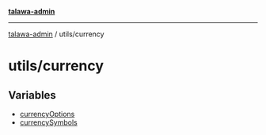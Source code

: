 [**talawa-admin**](../../README.md)

***

[talawa-admin](../../README.md) / utils/currency

# utils/currency

## Variables

- [currencyOptions](variables/currencyOptions.md)
- [currencySymbols](variables/currencySymbols.md)
